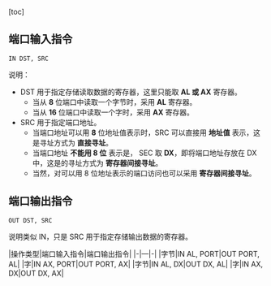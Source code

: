 [toc]

## 端口输入指令

```
IN DST, SRC
```

说明：

- DST 用于指定存储读取数据的寄存器，这里只能取 **AL 或 AX** 寄存器。
	- 当从 **8** 位端口中读取一个字节时，采用 **AL** 寄存器。
	- 当从 **16** 位端口中读取一个字时，采用 **AX** 寄存器。
- SRC 用于指定端口地址。
	- 当端口地址可以用 **8** 位地址值表示时，SRC 可以直接用 **地址值** 表示，这是寻址方式为 **直接寻址**。
	- 当端口地址 **不能用 8 位** 表示是， SEC 取 **DX**，即将端口地址存放在 DX 中，这是的寻址方式为 **寄存器间接寻址**。
	- 当然，对可以用 8 位地址表示的端口访问也可以采用 **寄存器间接寻址**。

## 端口输出指令

```
OUT DST, SRC
```

说明类似 IN，只是 SRC 用于指定存储输出数据的寄存器。

|操作类型|端口输入指令|端口输出指令|
|-|—|-|
|字节|IN AL, PORT|OUT PORT, AL|
|字|IN AX, PORT|OUT PORT, AX|
|字节|IN AL, DX|OUT DX, AL|
|字|IN AX, DX|OUT DX, AX|
